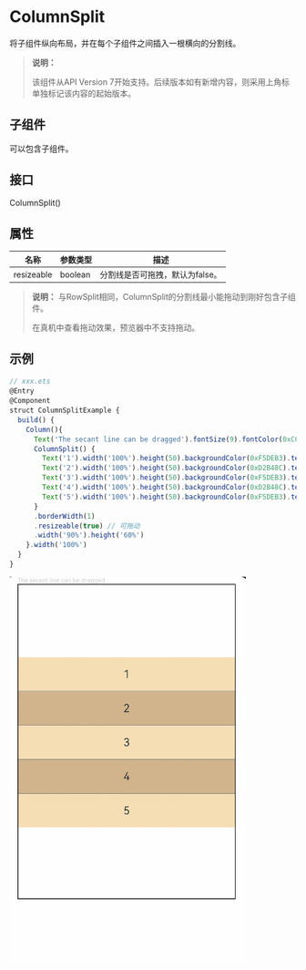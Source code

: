 # ColumnSplit

将子组件纵向布局，并在每个子组件之间插入一根横向的分割线。

>  **说明：**
>
> 该组件从API Version 7开始支持。后续版本如有新增内容，则采用上角标单独标记该内容的起始版本。



## 子组件

可以包含子组件。


## 接口

ColumnSplit()


## 属性

| 名称 | 参数类型 | 描述 | 
| -------- | -------- | -------- |
| resizeable | boolean | 分割线是否可拖拽，默认为false。 | 

>  **说明：**
> 与RowSplit相同，ColumnSplit的分割线最小能拖动到刚好包含子组件。
>
> 在真机中查看拖动效果，预览器中不支持拖动。

## 示例

```ts
// xxx.ets
@Entry
@Component
struct ColumnSplitExample {
  build() {
    Column(){
      Text('The secant line can be dragged').fontSize(9).fontColor(0xCCCCCC).width('90%')
      ColumnSplit() {
        Text('1').width('100%').height(50).backgroundColor(0xF5DEB3).textAlign(TextAlign.Center)
        Text('2').width('100%').height(50).backgroundColor(0xD2B48C).textAlign(TextAlign.Center)
        Text('3').width('100%').height(50).backgroundColor(0xF5DEB3).textAlign(TextAlign.Center)
        Text('4').width('100%').height(50).backgroundColor(0xD2B48C).textAlign(TextAlign.Center)
        Text('5').width('100%').height(50).backgroundColor(0xF5DEB3).textAlign(TextAlign.Center)
      }
      .borderWidth(1)
      .resizeable(true) // 可拖动
      .width('90%').height('60%')
    }.width('100%')
  }
}
```

![zh-cn_image_0000001219982708](figures/zh-cn_image_0000001219982708.gif)
